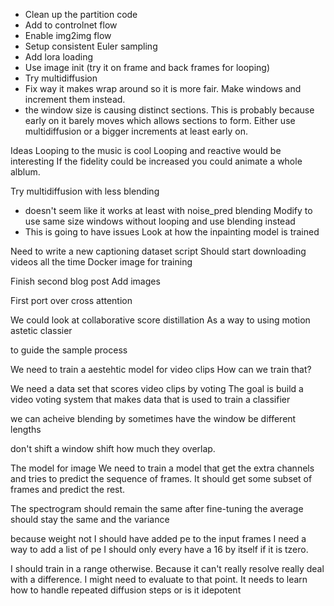 - Clean up the partition code
- Add to controlnet flow
- Enable img2img flow
- Setup consistent Euler sampling
- Add lora loading
- Use image init (try it on frame and back frames for looping)
- Try multidiffusion
- Fix way it makes wrap around so it is more fair. Make windows and increment them instead.
- the window size is causing distinct sections. This is probably because
  early on it barely moves which allows sections to form. Either use multidiffusion or a 
  bigger increments at least early on.

Ideas
Looping to the music is cool
Looping and reactive would be interesting
If the fidelity could be increased you could animate a whole alblum. 

Try multidiffusion with less blending
- doesn't seem like it works at least with noise_pred blending
Modify to use same size windows without looping and use blending instead
- This is going to have issues
Look at how the inpainting model is trained

Need to write a new captioning dataset script
Should start downloading videos all the time
Docker image for training

Finish second blog post
Add images

First port over cross attention

We could look at collaborative score distillation
As a way to using motion astetic classier

to guide the sample process

We need to train a aestehtic model for video clips
How can we train that?

We need a data set that scores video clips by voting
The goal is build a video voting system
that makes data that is used to train a classifier

we can acheive blending by sometimes
have the window be different lengths

don't shift a window
shift how much they overlap. 

The model for image 
We need to train a model that get the extra channels and tries to predict the sequence of frames.
It should get some subset of frames and predict the rest.

The spectrogram should remain the same after fine-tuning
the average should stay the same
and the variance

because weight not
I should have added pe to the input frames
I need a way to add a list of pe
I should only every have a 16 by itself if it is tzero. 

I should train in a range otherwise. Because it can't really resolve really deal with a difference. 
I might need to evaluate to that point. 
It needs to learn how to handle repeated diffusion steps or is it idepotent


